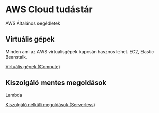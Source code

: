 # AWS Cloud tudástár
AWS Általános segédletek

## Virtuális gépek

Minden ami az AWS virtuálisgépek kapcsán hasznos lehet. EC2, Elastic Beanstalk.

[Virtuális gépek (Compute)](./ec2.md)

## Kiszolgáló mentes megoldások

Lambda

[Kiszolgáló nélküli megoldások (Serverless)](./serverless.md)